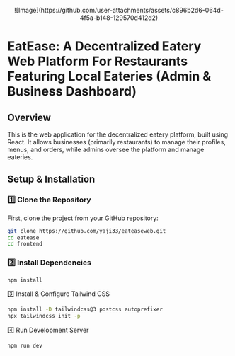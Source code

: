 <p align="center">
  ![Image](https://github.com/user-attachments/assets/c896b2d6-064d-4f5a-b148-129570d412d2)
</p>


# EatEase: A Decentralized Eatery Web Platform For Restaurants Featuring Local Eateries (Admin & Business Dashboard)

## Overview
This is the web application for the decentralized eatery platform, built using React. It allows businesses (primarily restaurants) to manage their profiles, menus, and orders, while admins oversee the platform and manage eateries.

## Setup & Installation

### 1️⃣ Clone the Repository
First, clone the project from your GitHub repository:
```sh
git clone https://github.com/yaji33/eateaseweb.git
cd eatease
cd frontend
```

### 2️⃣ Install Dependencies
```sh
npm install
```

3️⃣ Install & Configure Tailwind CSS
```sh
npm install -D tailwindcss@3 postcss autoprefixer
npx tailwindcss init -p
```
4️⃣ Run Development Server
```sh
npm run dev
```
